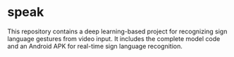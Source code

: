 # speak
This repository contains a deep learning-based project for recognizing sign language gestures from video input. It includes the complete model code and an Android APK for real-time sign language recognition. 
